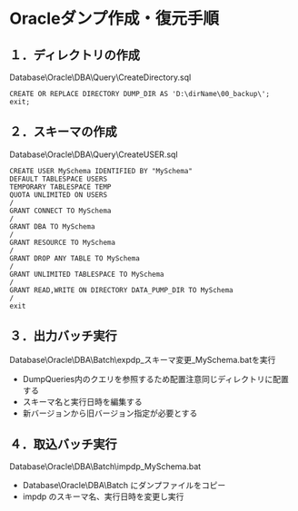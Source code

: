 # Oracleダンプ作成・復元手順

## １．ディレクトリの作成
Database\Oracle\DBA\Query\CreateDirectory.sql
```
CREATE OR REPLACE DIRECTORY DUMP_DIR AS 'D:\dirName\00_backup\'; 
exit; 
```

## ２．スキーマの作成
Database\Oracle\DBA\Query\CreateUSER.sql
```
CREATE USER MySchema IDENTIFIED BY "MySchema"
DEFAULT TABLESPACE USERS
TEMPORARY TABLESPACE TEMP
QUOTA UNLIMITED ON USERS
/
GRANT CONNECT TO MySchema
/
GRANT DBA TO MySchema
/
GRANT RESOURCE TO MySchema
/
GRANT DROP ANY TABLE TO MySchema
/
GRANT UNLIMITED TABLESPACE TO MySchema
/
GRANT READ,WRITE ON DIRECTORY DATA_PUMP_DIR TO MySchema
/
exit
```

## ３．出力バッチ実行
Database\Oracle\DBA\Batch\expdp_スキーマ変更_MySchema.batを実行

- DumpQueries内のクエリを参照するため配置注意同じディレクトリに配置する
- スキーマ名と実行日時を編集する
- 新バージョンから旧バージョン指定が必要とする

## ４．取込バッチ実行
Database\Oracle\DBA\Batch\impdp_MySchema.bat

- Database\Oracle\DBA\Batch にダンプファイルをコピー
- impdp のスキーマ名、実行日時を変更し実行




